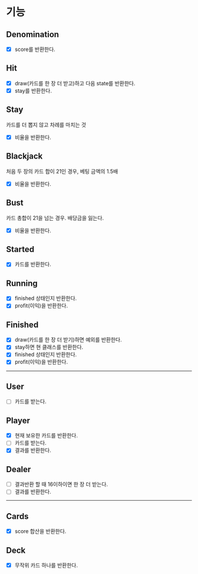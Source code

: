# 기능
## Denomination
- [x] score를 반환한다.

## Hit
- [x] draw(카드를 한 장 더 받고)하고 다음 state를 반환한다.
- [X] stay를 반환한다.

## Stay
카드를 더 뽑지 않고 차례를 마치는 것
- [x] 비율을 반환한다.

## Blackjack
처음 두 장의 카드 합이 21인 경우, 베팅 금액의 1.5배
- [x] 비율을 반환한다.
## Bust
카드 총합이 21을 넘는 경우. 배당금을 잃는다.
- [x] 비율을 반환한다.

## Started
- [x] 카드를 반환한다.

## Running
- [x] finished 상태인지 반환한다.
- [x] profit(이익)을 반환한다.

## Finished
- [x] draw(카드를 한 장 더 받기)하면 예외를 반환한다.
- [x] stay하면 현 클래스를 반환한다.
- [x] finished 상태인지 반환한다.
- [x] profit(이익)을 반환한다.

---

## User
- [ ] 카드를 받는다.

## Player
- [x] 현재 보유한 카드를 반환한다.
- [ ] 카드를 받는다.
- [x] 결과를 반환한다.

## Dealer
- [ ] 결과반환 할 때 16이하이면 한 장 더 받는다.
- [ ] 결과를 반환한다.

---

## Cards
- [x] score 합산을 반환한다.

## Deck
- [x] 무작위 카드 하나를 반환한다.